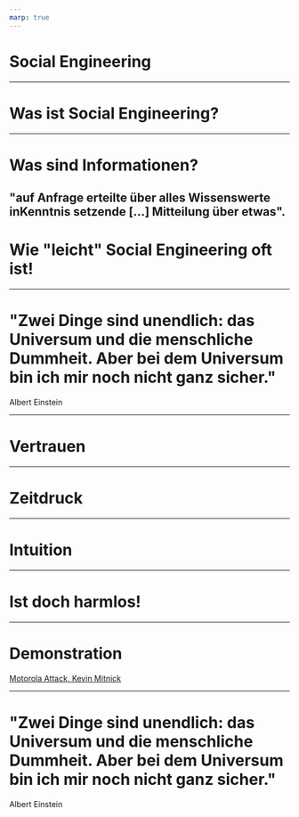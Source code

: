 ```yaml
---
marp: true
---
```


# Social Engineering

---

# Was ist Social Engineering?

---

# Was sind Informationen?
"auf Anfrage erteilte über alles Wissenswerte inKenntnis setzende [...] Mitteilung über etwas".
---

# Wie "leicht" Social Engineering oft ist!

---

# "Zwei Dinge sind unendlich: das Universum und die menschliche Dummheit. Aber bei dem Universum bin ich mir noch nicht ganz sicher."
Albert Einstein

---

# Vertrauen

---

# Zeitdruck

---

# Intuition

---

# Ist doch harmlos!

--- 

# Demonstration
[Motorola Attack, Kevin Mitnick](https://www.youtube.com/watch?v=UBaVek2oTtc)

---

# "Zwei Dinge sind unendlich: das Universum und die menschliche Dummheit. Aber bei dem Universum bin ich mir noch nicht ganz sicher."
Albert Einstein